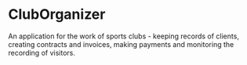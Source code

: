 # ClubOrganizer
An application for the work of sports clubs - keeping records of clients, creating contracts and invoices, making payments and monitoring the recording of visitors.
